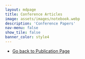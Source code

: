 ```yaml
---
layout: mdpage
title: Conference Articles
image: assets/images/notebook.webp
description: 'Conference Papers'
nav-menu: false
show_tile: false
banner_color: style4
---
```


<!-- markdownlint-disable MD033 -->

<ol reversed>
    <!-- <li><b>
    </a></li> -->
</ol>

<ul class="actions">
    <li><a href="/4-publications.html" class="button icon fa-arrow-left">Go back to Publication Page</a></li>
</ul>
